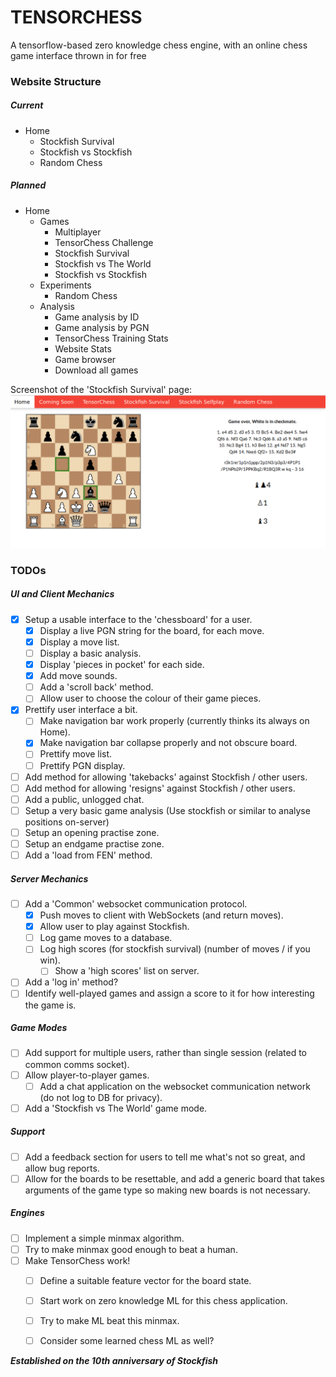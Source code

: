 # TENSORCHESS
A tensorflow-based zero knowledge chess engine, with an online chess game interface thrown in for free


### Website Structure

##### Current
+ Home
  + Stockfish Survival
  + Stockfish vs Stockfish
  + Random Chess

##### Planned
+ Home
  + Games
    + Multiplayer
    + TensorChess Challenge
    + Stockfish Survival
    + Stockfish vs The World
    + Stockfish vs Stockfish
  + Experiments
    + Random Chess
  + Analysis
    + Game analysis by ID
    + Game analysis by PGN
    + TensorChess Training Stats
    + Website Stats
    + Game browser
    + Download all games


Screenshot of the 'Stockfish Survival' page:
![screenshot](https://github.com/WillMatthews/TensorChess/raw/master/static/img/screenshot.png "One of the many avaliable modes")



### TODOs

##### UI and Client Mechanics
- [x] Setup a usable interface to the 'chessboard' for a user.
    - [x] Display a live PGN string for the board, for each move.
    - [x] Display a move list.
    - [ ] Display a basic analysis.
    - [x] Display 'pieces in pocket' for each side.
    - [x] Add move sounds.
    - [ ] Add a 'scroll back' method.
    - [ ] Allow user to choose the colour of their game pieces.
- [x] Prettify user interface a bit.
    - [ ] Make navigation bar work properly (currently thinks its always on Home).
    - [x] Make navigation bar collapse properly and not obscure board.
    - [ ] Prettify move list.
    - [ ] Prettify PGN display.
- [ ] Add method for allowing 'takebacks' against Stockfish / other users.
- [ ] Add method for allowing 'resigns' against Stockfish / other users.
- [ ] Add a public, unlogged chat.
- [ ] Setup a very basic game analysis (Use stockfish or similar to analyse positions on-server)
- [ ] Setup an opening practise zone.
- [ ] Setup an endgame practise zone.
- [ ] Add a 'load from FEN' method.

##### Server Mechanics
- [ ] Add a 'Common' websocket communication protocol.
    - [x] Push moves to client with WebSockets (and return moves).
    - [x] Allow user to play against Stockfish.
    - [ ] Log game moves to a database.
    - [ ] Log high scores (for stockfish survival) (number of moves / if you win).
        - [ ] Show a 'high scores' list on server.
- [ ] Add a 'log in' method?
- [ ] Identify well-played games and assign a score to it for how interesting the game is. 

##### Game Modes
- [ ] Add support for multiple users, rather than single session (related to common comms socket).
- [ ] Allow player-to-player games.
    - [ ] Add a chat application on the websocket communication network (do not log to DB for privacy).
- [ ] Add a 'Stockfish vs The World' game mode.

##### Support
- [ ] Add a feedback section for users to tell me what's not so great, and allow bug reports.
- [ ] Allow for the boards to be resettable, and add a generic board that takes arguments of the game type so making new boards is not necessary.

##### Engines
- [ ] Implement a simple minmax algorithm.
- [ ] Try to make minmax good enough to beat a human.
- [ ] Make TensorChess work!
    - [ ] Define a suitable feature vector for the board state.
    - [ ] Start work on zero knowledge ML for this chess application.
    - [ ] Try to make ML beat this minmax.
    - [ ] Consider some learned chess ML as well?


**_Established on the 10th anniversary of Stockfish_**
